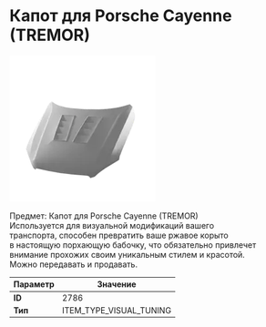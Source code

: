 # Капот для Porsche Cayenne (TREMOR)

![Item Image](../img/2786.webp?raw=true)

Предмет: Капот для Porsche Cayenne (TREMOR)<br>Используется для визуальной модификаций вашего<br>транспорта, способен превратить ваше ржавое корыто<br>в настоящую порхающую бабочку, что обязательно привлечет<br>внимание прохожих своим уникальным стилем и красотой.<br>Можно передавать и продавать.


| Параметр | Значение |
|----------|----------|
| **ID** | 2786 |
| **Тип** | ITEM_TYPE_VISUAL_TUNING |

